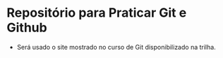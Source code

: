 # Repositório para Praticar Git e Github

- Será usado o site mostrado no curso de Git disponibilizado na trilha.
